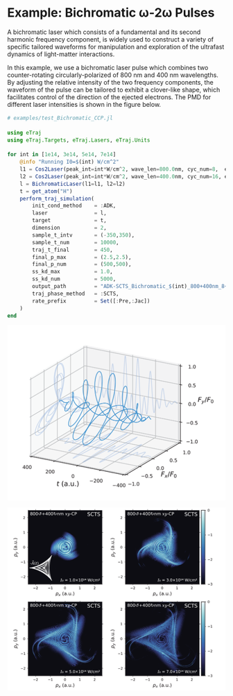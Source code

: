 # Example: Bichromatic ω-2ω Pulses

A bichromatic laser which consists of a fundamental and its second harmonic frequency component, is widely used to construct a variety of specific tailored waveforms for manipulation and exploration of the ultrafast dynamics of light-matter interactions.

In this example, we use a bichromatic laser pulse which combines two counter-rotating circularly-polarized of 800 nm and 400 nm wavelengths.
By adjusting the relative intensity of the two frequency components, the waveform of the pulse can be tailored to exhibit a clover-like shape, which facilitates control of the direction of the ejected electrons. The PMD for different laser intensities is shown in the figure below.

```julia
# examples/test_Bichromatic_CCP.jl

using eTraj
using eTraj.Targets, eTraj.Lasers, eTraj.Units

for int in [1e14, 3e14, 5e14, 7e14]
    @info "Running I0=$(int) W/cm^2"
    l1 = Cos2Laser(peak_int=int*W/cm^2, wave_len=800.0nm, cyc_num=8,  ellip= 1.0)
    l2 = Cos2Laser(peak_int=int*W/cm^2, wave_len=400.0nm, cyc_num=16, ellip=-1.0)
    l = BichromaticLaser(l1=l1, l2=l2)
    t = get_atom("H")
    perform_traj_simulation(
        init_cond_method    = :ADK,
        laser               = l,
        target              = t,
        dimension           = 2,
        sample_t_intv       = (-350,350),
        sample_t_num        = 10000,
        traj_t_final        = 450,
        final_p_max         = (2.5,2.5),
        final_p_num         = (500,500),
        ss_kd_max           = 1.0,
        ss_kd_num           = 5000,
        output_path         = "ADK-SCTS_Bichromatic_$(int)_800+400nm_8+16cycs_CounterCP.jld2",
        traj_phase_method   = :SCTS,
        rate_prefix         = Set([:Pre,:Jac])
    )
end
```

![fig:Bichromatic_laser](assets/figure_Bichromatic_laser.png)

![fig:example_Bichromatic_laser](assets/figure_Bichromatic_CounterCP.png)
